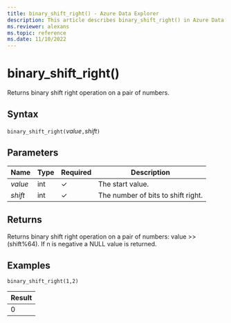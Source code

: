 ```yaml
---
title: binary_shift_right() - Azure Data Explorer
description: This article describes binary_shift_right() in Azure Data Explorer.
ms.reviewer: alexans
ms.topic: reference
ms.date: 11/10/2022
---
```

# binary_shift_right()

Returns binary shift right operation on a pair of numbers.

## Syntax

`binary_shift_right(`*value*`,`*shift*`)`

## Parameters

| Name | Type | Required | Description |
|--|--|--|--|
| *value* | int | &check; | The start value. |
| *shift* | int | &check; | The number of bits to shift right. |

## Returns

Returns binary shift right operation on a pair of numbers: value >> (shift%64).
If n is negative a NULL value is returned.

## Examples

```kusto
binary_shift_right(1,2)
```

|Result|
|------|
|0 |
